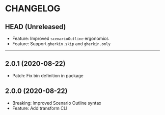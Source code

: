 CHANGELOG
=========

## HEAD (Unreleased)
* Feature: Improved `scenarioOutline` ergonomics
* Feature: Support `gherkin.skip` and `gherkin.only`


---

## 2.0.1 (2020-08-22)
* Patch: Fix bin definition in package

## 2.0.0 (2020-08-22)
* Breaking: Improved Scenario Outline syntax
* Feature: Add transform CLI

